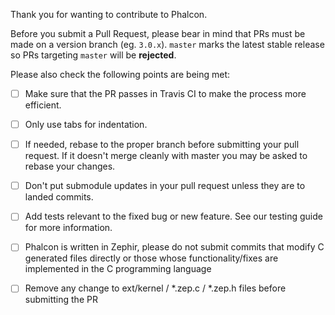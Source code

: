 Thank you for wanting to contribute to Phalcon.

Before you submit a Pull Request, please bear in mind that PRs must be made on a
version branch (eg. `3.0.x`). `master` marks the latest stable release so PRs
targeting `master` will be **rejected**.

Please also check the following points are being met:

- [ ] Make sure that the PR passes in Travis CI to make the process more efficient.
- [ ] Only use tabs for indentation.
- [ ] If needed, rebase to the proper branch before submitting your pull request.
      If it doesn't merge cleanly with master you may be asked to rebase your changes.
- [ ] Don't put submodule updates in your pull request unless they are to landed commits.
- [ ] Add tests relevant to the fixed bug or new feature. See our testing guide for
      more information.
- [ ] Phalcon is written in Zephir, please do not submit commits that modify C generated
      files directly or those whose functionality/fixes are implemented in the C
      programming language
- [ ] Remove any change to ext/kernel / *.zep.c / *.zep.h files before submitting the PR


